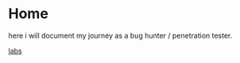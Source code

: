 # Home

<p> here i will document my journey as a bug hunter / penetration tester.

[labs](writeups)
